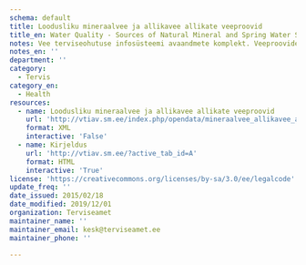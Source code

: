 ```yaml
---
schema: default
title: Loodusliku mineraalvee ja allikavee allikate veeproovid
title_en: Water Quality - Sources of Natural Mineral and Spring Water Samples
notes: Vee terviseohutuse infosüsteemi avaandmete komplekt. Veeproovide puhul esitatakse ainult avalikustamisele kuuluvad veeproovid. Veevärkide puhul esitatakse ainult järelevalve aluste veevärkide veeproovid. Veeallikate puhul esitatakse ainult kasutuses olevate veeallikate veeproovid.
notes_en: ''
department: ''
category:
  - Tervis
category_en:
  - Health
resources:
  - name: Loodusliku mineraalvee ja allikavee allikate veeproovid
    url: 'http://vtiav.sm.ee/index.php/opendata/mineraalvee_allikavee_allika_veeproovid.xml'
    format: XML
    interactive: 'False'
  - name: Kirjeldus
    url: 'http://vtiav.sm.ee/?active_tab_id=A'
    format: HTML
    interactive: 'True'
license: 'https://creativecommons.org/licenses/by-sa/3.0/ee/legalcode'
update_freq: ''
date_issued: 2015/02/18
date_modified: 2019/12/01
organization: Terviseamet
maintainer_name: ''
maintainer_email: kesk@terviseamet.ee
maintainer_phone: ''

---
```

